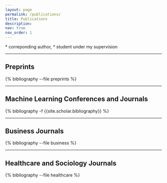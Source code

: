 ```yaml
---
layout: page
permalink: /publications/
title: Publications
description: 
nav: true
nav_order: 1
---
```


 \* correponding author,  † student under my supervision




---
## **Preprints**
<!-- _pages/publications.md -->
<div class="publications">

{% bibliography --file preprints %}

</div>


---
## **Machine Learning Conferences and Journals**
<!-- _pages/publications.md -->
<div class="publications">

{% bibliography -f {{site.scholar.bibliography}} %}

</div>



---


## **Business Journals**
<!-- _pages/publications.md -->
<div class="publications_business">

{% bibliography --file business %}

</div>

---

## **Healthcare and Sociology Journals**
<!-- _pages/publications.md -->
<div class="publications_healthcare">

{% bibliography --file healthcare %}

</div>

